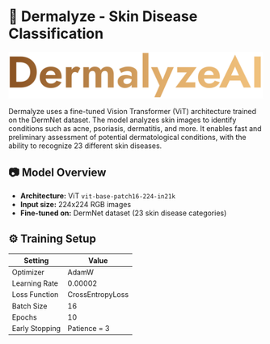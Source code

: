 # 🧬 Dermalyze - Skin Disease Classification 

<p><img src="https://github.com/Ensar01/DermalyzeAI/blob/main/static/pics/Logo.png"></p>

Dermalyze uses a fine-tuned Vision Transformer (ViT) architecture trained on the DermNet dataset. The model analyzes skin images to identify conditions such as acne, psoriasis, dermatitis, and more. It enables fast and preliminary assessment of potential dermatological conditions, with the ability to recognize 23 different skin diseases.

## 📷 Model Overview

- **Architecture:** ViT `vit-base-patch16-224-in21k`
- **Input size:** 224x224 RGB images
- **Fine-tuned on:** DermNet dataset (23 skin disease categories)

## ⚙️ Training Setup

| Setting            | Value             |
|--------------------|-------------------|
| Optimizer          | AdamW             |
| Learning Rate      | 0.00002           |
| Loss Function      | CrossEntropyLoss  |
| Batch Size         | 16                |
| Epochs             | 10                |
| Early Stopping     | Patience = 3      |
